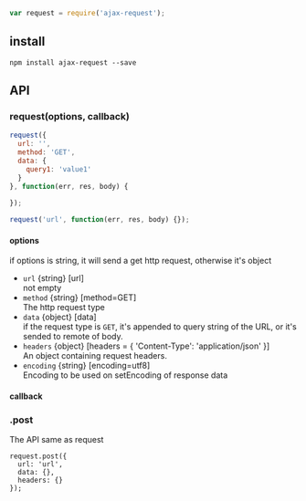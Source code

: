 ```js
var request = require('ajax-request');
```

## install
```
npm install ajax-request --save
```

## API
### request(options, callback)
```js
request({
  url: '',
  method: 'GET',
  data: {
    query1: 'value1'
  }
}, function(err, res, body) {
  
});

request('url', function(err, res, body) {});
```
#### options
if options is string, it will send a get http request, otherwise it's object
* ``url`` {string} [url]   
 not empty
* ``method``  {string} [method=GET]  
The http request type
* ``data``  {object} [data]  
if the request type is `GET`, it's appended to query string of the URL, or it's sended to remote of body.
* ``headers`` {object} [headers = { 'Content-Type': 'application/json' }]  
An object containing request headers.
* ``encoding`` {string} [encoding=utf8]  
Encoding to be used on setEncoding of response data

#### callback


### .post
The API same as request
```
request.post({
  url: 'url',
  data: {},
  headers: {}
});
```